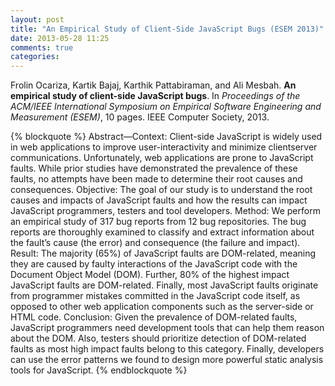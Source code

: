 ```yaml
---
layout: post
title: "An Empirical Study of Client-Side JavaScript Bugs (ESEM 2013)"
date: 2013-05-28 11:25
comments: true
categories: 
---
```


Frolin Ocariza, Kartik Bajaj, Karthik Pattabiraman, and Ali Mesbah. **An empirical study of client-side JavaScript bugs**. In *Proceedings of the ACM/IEEE International Symposium on Empirical Software Engineering and Measurement (ESEM)*, 10 pages. IEEE Computer Society, 2013.

{% blockquote %}
Abstract—Context: Client-side JavaScript is widely used in web
applications to improve user-interactivity and minimize clientserver
communications. Unfortunately, web applications are
prone to JavaScript faults. While prior studies have demonstrated
the prevalence of these faults, no attempts have been made to
determine their root causes and consequences.
Objective: The goal of our study is to understand the root causes
and impacts of JavaScript faults and how the results can impact
JavaScript programmers, testers and tool developers.
Method: We perform an empirical study of 317 bug reports from
12 bug repositories. The bug reports are thoroughly examined
to classify and extract information about the fault’s cause (the
error) and consequence (the failure and impact).
Result: The majority (65%) of JavaScript faults are DOM-related,
meaning they are caused by faulty interactions of the JavaScript
code with the Document Object Model (DOM). Further, 80% of
the highest impact JavaScript faults are DOM-related. Finally,
most JavaScript faults originate from programmer mistakes
committed in the JavaScript code itself, as opposed to other web
application components such as the server-side or HTML code.
Conclusion: Given the prevalence of DOM-related faults,
JavaScript programmers need development tools that can help
them reason about the DOM. Also, testers should prioritize
detection of DOM-related faults as most high impact faults belong
to this category. Finally, developers can use the error patterns we
found to design more powerful static analysis tools for JavaScript.
{% endblockquote %}

